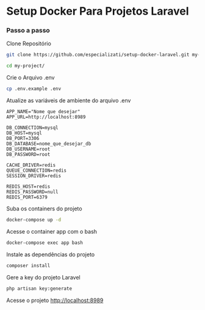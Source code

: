 
# Setup Docker Para Projetos Laravel

### Passo a passo
Clone Repositório
```sh
git clone https://github.com/especializati/setup-docker-laravel.git my-project
```
```sh
cd my-project/
```


Crie o Arquivo .env
```sh
cp .env.example .env
```


Atualize as variáveis de ambiente do arquivo .env
```dosini
APP_NAME="Nome que desejar"
APP_URL=http://localhost:8989

DB_CONNECTION=mysql
DB_HOST=mysql
DB_PORT=3306
DB_DATABASE=nome_que_desejar_db
DB_USERNAME=root
DB_PASSWORD=root

CACHE_DRIVER=redis
QUEUE_CONNECTION=redis
SESSION_DRIVER=redis

REDIS_HOST=redis
REDIS_PASSWORD=null
REDIS_PORT=6379
```


Suba os containers do projeto
```sh
docker-compose up -d
```


Acesse o container app com o bash
```sh
docker-compose exec app bash
```


Instale as dependências do projeto
```sh
composer install
```


Gere a key do projeto Laravel
```sh
php artisan key:generate
```


Acesse o projeto
[http://localhost:8989](http://localhost:8989)
